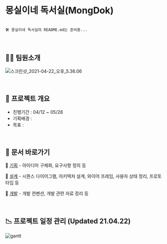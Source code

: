 # 몽실이네 독서실(MongDok)

```

🛠 몽실이네 독서실의 README.md는 준비중...

```

<br>

## 🧑‍💻 팀원소개

![스크린샷_2021-04-22_오후_5.36.06](https://lab.ssafy.com/s04-final/s04p31a401/uploads/9d499e0c374f93d7a7cd7cb3827ad189/%E1%84%89%E1%85%B3%E1%84%8F%E1%85%B3%E1%84%85%E1%85%B5%E1%86%AB%E1%84%89%E1%85%A3%E1%86%BA_2021-04-22_%E1%84%8B%E1%85%A9%E1%84%92%E1%85%AE_5.36.06.png)

<br>

## 👀 프로젝트 개요

-  진행기간 : 04/12 ~ 05/28
-  기획배경 :
-  목표 :

<br>

## 📄 문서 바로가기

📌 [기획](./docs/1_planning) - 아이디어 구체화, 요구사항 정의 등

📌 [설계](./docs/2_design) - 시퀀스 다이어그램, 아키텍처 설계, 와이어 프레임, 사용자 상태 정리, 프로토타입 등

📌 [개발](./docs/3_develop) - 개발 컨벤션, 개발 관련 자료 정리 등

<br>

## 📉 프로젝트 일정 관리 (Updated 21.04.22)

![gantt](/Users/youngcheol/ssafyproject/project3/docs/0_images/gantt.png)

<br>
